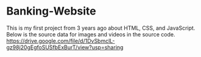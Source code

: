 # Banking-Website
This is my first project from 3 years ago about HTML, CSS, and JavaScript.
Below is the source data for images and videos in the source code.
https://drive.google.com/file/d/1DvSbmclL-gz98j20gEgfoSUSfbExBurT/view?usp=sharing
